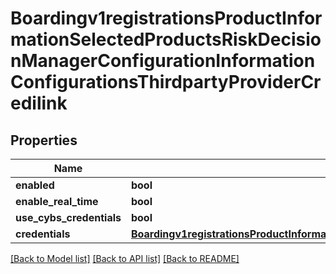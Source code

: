 # Boardingv1registrationsProductInformationSelectedProductsRiskDecisionManagerConfigurationInformationConfigurationsThirdpartyProviderCredilink

## Properties
Name | Type | Description | Notes
------------ | ------------- | ------------- | -------------
**enabled** | **bool** |  | [optional] 
**enable_real_time** | **bool** |  | [optional] 
**use_cybs_credentials** | **bool** |  | [optional] 
**credentials** | [**Boardingv1registrationsProductInformationSelectedProductsRiskDecisionManagerConfigurationInformationConfigurationsThirdpartyProviderCredilinkCredentials**](Boardingv1registrationsProductInformationSelectedProductsRiskDecisionManagerConfigurationInformationConfigurationsThirdpartyProviderCredilinkCredentials.md) |  | [optional] 

[[Back to Model list]](../README.md#documentation-for-models) [[Back to API list]](../README.md#documentation-for-api-endpoints) [[Back to README]](../README.md)


